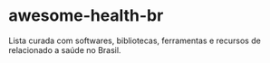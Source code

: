 # awesome-health-br
Lista curada com softwares, bibliotecas, ferramentas e recursos de relacionado a saúde no Brasil.
